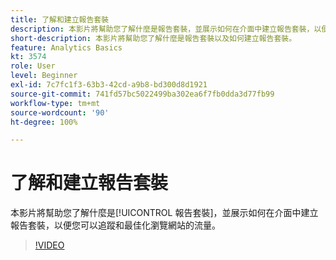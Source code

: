 ```yaml
---
title: 了解和建立報告套裝
description: 本影片將幫助您了解什麼是報告套裝，並展示如何在介面中建立報告套裝，以便您可以追蹤和最佳化瀏覽網站的人。
short-description: 本影片將幫助您了解什麼是報告套裝以及如何建立報告套裝。
feature: Analytics Basics
kt: 3574
role: User
level: Beginner
exl-id: 7c7fc1f3-63b3-42cd-a9b8-bd300d8d1921
source-git-commit: 741fd57bc5022499ba302ea6f7fb0dda3d77fb99
workflow-type: tm+mt
source-wordcount: '90'
ht-degree: 100%

---
```


# 了解和建立報告套裝

本影片將幫助您了解什麼是[!UICONTROL 報告套裝]，並展示如何在介面中建立報告套裝，以便您可以追蹤和最佳化瀏覽網站的流量。

>[!VIDEO](https://video.tv.adobe.com/v/28773/?quality=12&learn=on)
